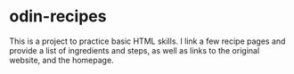 # odin-recipes
This is a project to practice basic HTML skills.
I link a few recipe pages and provide a list of ingredients and steps, as well as links to the original website, and the homepage.
